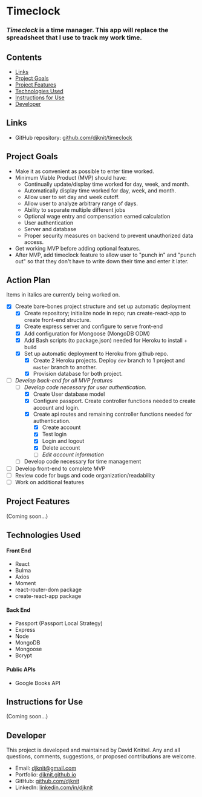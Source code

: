 # Timeclock

### _Timeclock_ is a time manager. This app will replace the spreadsheet that I use to track my work time.

## Contents
* [Links](#links)
* [Project Goals](#project-goals)
* [Project Features](#project-features)
* [Technologies Used](#technologies-used)
* [Instructions for Use](#instructions-for-use)
* [Developer](#developer)

## Links
* GitHub repository: [github.com/djknit/timeclock](https://github.com/djknit/timeclock)

## Project Goals
* Make it as convenient as possible to enter time worked.
* Minimum Viable Product (MVP) should have:
  * Continually update/display time worked for day, week, and month.
  * Automatically display time worked for day, week, and month.
  * Allow user to set day and week cutoff.
  * Allow user to analyze arbitrary range of days.
  * Ability to separate multiple different jobs
  * Optional wage entry and compensation earned calculation
  * User authentication
  * Server and database
  * Proper security measures on backend to prevent unauthorized data access.
* Get working MVP before adding optional features.
* After MVP, add timeclock feature to allow user to "punch in" and "punch out" so that they don't have to write down their time and enter it later.

## Action Plan
Items in italics are currently being worked on.

* [x] Create bare-bones project structure and set up automatic deployment
  * [x] Create repository; initialize node in repo; run create-react-app to create front-end structure.
  * [x] Create express server and configure to serve front-end
  * [x] Add configuration for Mongoose (MongoDB ODM)
  * [x] Add Bash scripts (to package.json) needed for Heroku to install + build
  * [x] Set up automatic deployment to Heroku from github repo.
    * [x] Create 2 Heroku projects. Deploy `dev` branch to 1 project and `master` branch to another.
    * [x] Provision database for both project.
* [ ] _Develop back-end for all MVP features_
  * [ ] _Develop code necessary for user authentication._
    * [x] Create User database model
    * [x] Configure passport. Create controller functions needed to create account and login.
    * [x] Create api routes and remaining controller functions needed for authentication.
      * [x] Create account
      * [x] Test login
      * [x] Login and logout
      * [x] Delete account
      * [ ] _Edit account information_
  * [ ] Develop code necessary for time management
* [ ] Develop front-end to complete MVP
* [ ] Review code for bugs and code organization/readability
* [ ] Work on additional features

## Project Features
(Coming soon...)

## Technologies Used
#### Front End
* React
* Bulma
* Axios
* Moment
* react-router-dom package
* create-react-app package

#### Back End
* Passport (Passport Local Strategy)
* Express
* Node
* MongoDB
* Mongoose
* Bcrypt

#### Public APIs
* Google Books API

## Instructions for Use
(Coming soon...)

## Developer
This project is developed and maintained by David Knittel. Any and all questions, comments, suggestions, or proposed contributions are welcome.
* Email: [djknit@gmail.com](mailto:djknit@gmail.com)
* Portfolio: [djknit.github.io](https://djknit.github.io/)
* GitHub: [github.com/djknit](https://github.com/djknit)
* LinkedIn: [linkedin.com/in/djknit](https://www.linkedin.com/in/djknit/)